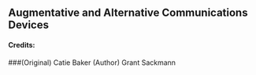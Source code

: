 ## Augmentative and Alternative Communications Devices
#### Credits:
###(Original) Catie Baker
(Author) Grant Sackmann


